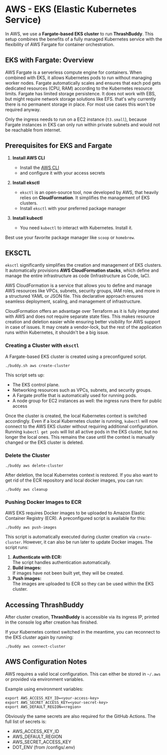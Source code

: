 # AWS - EKS (Elastic Kubernetes Service)

In AWS, we use a **Fargate-based EKS cluster** to run **ThrashBuddy**. This setup combines the benefits of a fully managed Kubernetes service with the flexibility of AWS Fargate for container orchestration.

## EKS with Fargate: Overview

AWS Fargate is a serverless compute engine for containers. When combined with EKS, it allows Kubernetes pods to run without managing worker nodes. Fargate automatically scales and ensures that each pod gets dedicated resources (CPU, RAM) according to the Kubernetes resource limits. Fargate has limited storage persistence. It does not work with EBS, but might require network storage solutions like EFS. that's why currently there is no permanent storage in place. For most use cases this won't be required anyway.

Only the ingress needs to run on a EC2 instance (`t3.small`), because Fargate instances in EKS can only run within private subnets and would not be reachable from internet.

## Prerequisites for EKS and Fargate

1. **Install AWS CLI**

   - Install the [AWS CLI](https://docs.aws.amazon.com/cli/latest/userguide/install-cliv2.html)
   - and configure it with your access secrets

2. **Install eksctl**

   - `eksctl` is an open-source tool, now developed by AWS, that heavily relies on **CloudFormation**. It simplifies the management of EKS clusters.
   - Install `eksctl` with your preferred package manager

3. **Install kubectl**
   - You need `kubectl` to interact with Kubernetes. Install it.

Best use your favorite package manager like `scoop` or `homebrew`.

## EKSCTL

`eksctl` significantly simplifies the creation and management of EKS clusters. It automatically provisions **AWS CloudFormation stacks**, which define and manage the entire infrastructure as code (Infrastructure as Code, IaC).

AWS CloudFormation is a service that allows you to define and manage AWS resources like VPCs, subnets, security groups, IAM roles, and more in a structured YAML or JSON file. This declarative approach ensures seamless deployment, scaling, and management of infrastructure.

CloudFormation offers an advantage over Terraform as it is fully integrated with AWS and does not require separate state files. This makes resource creation and deletion easier while ensuring better visibility for AWS support in case of issues. It may create a vendor-lock, but the rest of the application runs within Kubernetes, it shouldn't be a big issue.

### Creating a Cluster with `eksctl`

A Fargate-based EKS cluster is created using a preconfigured script.

```shell
./buddy.sh aws create-cluster
```

This script sets up:

- The EKS control plane.
- Networking resources such as VPCs, subnets, and security groups.
- A Fargate profile that is automatically used for running pods.
- A node group for EC2 instances as well: the ingress runs there for public access

Once the cluster is created, the local Kubernetes context is switched accordingly. Even if a local Kubernetes cluster is running, `kubectl` will now connect to the AWS EKS cluster without requiring additional configuration. Running `kubectl get pods` will list all active pods in the EKS cluster, but no longer the local ones. This remains the case until the context is manually changed or the EKS cluster is deleted.

### Delete the Cluster

```shell
./buddy aws delete-cluster
```

After deletion, the local Kubernetes context is restored.
If you also want to get rid of the ECR repository and local docker images, you can run:

```shell
./buddy aws cleanup
```

### Pushing Docker Images to ECR

AWS EKS requires Docker images to be uploaded to Amazon Elastic Container Registry (ECR). A preconfigured script is available for this:

```shell
./buddy aws push-images
```

This script is automatically executed during cluster creation via `create-cluster`. However, it can also be run later to update Docker images. The script runs:

1. **Authenticate with ECR:**  
   The script handles authentication automatically.
2. **Build images:**  
   If images have not been built yet, they will be created.
3. **Push images:**  
   The images are uploaded to ECR so they can be used within the EKS cluster.

## Accessing ThrashBuddy

After cluster creation, **ThrashBuddy** is accessible via its ingress IP, printed in the console log after creation has finished.

If your Kubernetes context switched in the meantime, you can reconnect to the EKS cluster again by running:

```shell
./buddy aws connect-cluster
```

## AWS Configuration Notes

AWS requires a valid local configuration. This can either be stored in `~/.aws` or provided via environment variables.

Example using environment variables:

```shell
export AWS_ACCESS_KEY_ID=<your-access-key>
export AWS_SECRET_ACCESS_KEY=<your-secret-key>
export AWS_DEFAULT_REGION=<region>
```

Obviously the same secrets are also required for the GitHub Actions. The full list of secrets is:

- AWS_ACCESS_KEY_ID
- AWS_DEFAULT_REGION
- AWS_SECRET_ACCESS_KEY
- DOT_ENV (from /configs/.env)
